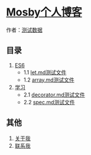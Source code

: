 # [Mosby个人博客]()

作者：[测试数据](http://www.mosby.top)

## 目录
1. [ES6](#)
	- 1.1 [let.md测试文件](#docs/let)
	- 1.2 [array.md测试文件](#docs/array)
2. [学习](#)
	- 2.1 [decorator.md测试文件](#docs/decorator)
	- 2.2 [spec.md测试文件](#docs/spec)

## 其他
1. [关于我](#)
1. [联系我](#)